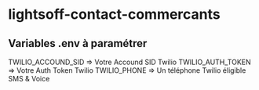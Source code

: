 # lightsoff-contact-commercants

## Variables .env à paramétrer 
TWILIO_ACCOUND_SID => Votre Accound SID Twilio
TWILIO_AUTH_TOKEN => Votre Auth Token Twilio
TWILIO_PHONE => Un téléphone Twilio éligible SMS & Voice